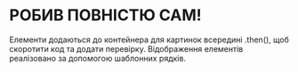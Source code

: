 # РОБИВ ПОВНІСТЮ САМ!

Елементи додаються до контейнера для картинок всередині .then(), щоб скоротити код та додати перевірку. Відображення елементів реалізовано за допомогою шаблонних рядків.
